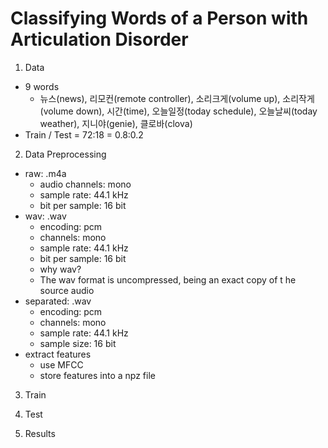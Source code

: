# Classifying Words of a Person with Articulation Disorder
1. Data
- 9 words
    - 뉴스(news), 리모컨(remote controller), 소리크게(volume up), 소리작게(volume down), 시간(time), 오늘일정(today schedule), 오늘날씨(today weather), 지니야(genie), 클로바(clova)
- Train / Test = 72:18 = 0.8:0.2

2. Data Preprocessing
- raw: .m4a
    - audio channels: mono
    - sample rate: 44.1 kHz
    - bit per sample: 16 bit
- wav: .wav
    - encoding: pcm
    - channels: mono
    - sample rate: 44.1 kHz
    - bit per sample: 16 bit
    - why wav? 
    - The wav format is uncompressed, being an exact copy of t he source audio
- separated: .wav
    - encoding: pcm
    - channels: mono
    - sample rate: 44.1 kHz
    - sample size: 16 bit
- extract features
    - use MFCC
    - store features into a npz file

3. Train

4. Test

5. Results